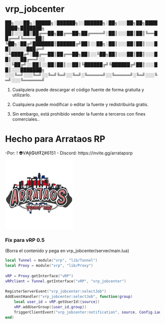 # vrp_jobcenter

██╗░░░██╗░█████╗░██████╗░░██████╗░██╗░░░██╗██╗████████╗███████╗
██║░░░██║██╔══██╗██╔══██╗██╔════╝░██║░░░██║██║╚══██╔══╝╚════██║
╚██╗░██╔╝███████║██████╔╝██║░░██╗░██║░░░██║██║░░░██║░░░░░███╔═╝
░╚████╔╝░██╔══██║██╔══██╗██║░░╚██╗██║░░░██║██║░░░██║░░░██╔══╝░░
░░╚██╔╝░░██║░░██║██║░░██║╚██████╔╝╚██████╔╝██║░░░██║░░░███████╗
░░░╚═╝░░░╚═╝░░╚═╝╚═╝░░╚═╝░╚═════╝░░╚═════╝░╚═╝░░░╚═╝░░░╚══════╝

1. Cualquiera puede descargar el código fuente de forma gratuita y utilizarlo.

2. Cualquiera puede modificar o editar la fuente y redistribuirla gratis.

3. Sin embargo, está prohibido vender la fuente a terceros con fines comerciales..


<h1>Hecho para Arrataos RP</h1>
-Por: ! 👽V₳Ɽ₲Ʉł₮Ⱬ#6151 
- Discord: https://invite.gg/arratapsrp
<img src="https://github.com/Varguitz/vrp_jobcenter/blob/master/client/html/logo.png?raw=true"></img>

<h3>Fix para vRP 0.5</h3>

(Borra el contenido y pega en vrp_jobcenter/server/main.lua)

```lua
local Tunnel = module("vrp", "lib/Tunnel")
local Proxy = module("vrp", "lib/Proxy")

vRP = Proxy.getInterface("vRP")
vRPclient = Tunnel.getInterface("vRP", "vrp_jobcenter")

RegisterServerEvent("vrp_jobcenter:selectJob")
AddEventHandler("vrp_jobcenter:selectJob", function(group)
    local user_id = vRP.getUserId({source})
    vRP.addUserGroup({user_id,group})
    TriggerClientEvent("vrp_jobcenter:notification", source, Config.Language.SelectedJob .. " " .. group)
end)
```
